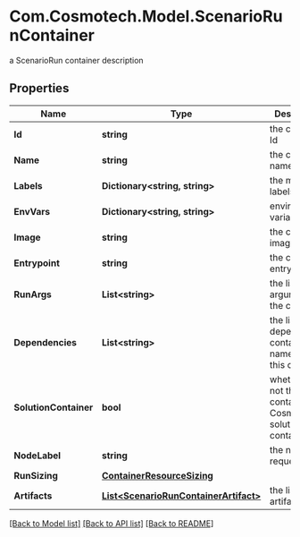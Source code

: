 # Com.Cosmotech.Model.ScenarioRunContainer
a ScenarioRun container description

## Properties

Name | Type | Description | Notes
------------ | ------------- | ------------- | -------------
**Id** | **string** | the container Id | [optional] [readonly] 
**Name** | **string** | the container name | 
**Labels** | **Dictionary&lt;string, string&gt;** | the metadata labels | [optional] 
**EnvVars** | **Dictionary&lt;string, string&gt;** | environment variable map | [optional] 
**Image** | **string** | the container image URI | 
**Entrypoint** | **string** | the container entry point | [optional] 
**RunArgs** | **List&lt;string&gt;** | the list of run arguments for the container | [optional] 
**Dependencies** | **List&lt;string&gt;** | the list of dependencies container name to run this container | [optional] 
**SolutionContainer** | **bool** | whether or not this container is a Cosmo Tech solution container | [optional] [readonly] 
**NodeLabel** | **string** | the node label request | [optional] 
**RunSizing** | [**ContainerResourceSizing**](ContainerResourceSizing.md) |  | [optional] 
**Artifacts** | [**List&lt;ScenarioRunContainerArtifact&gt;**](ScenarioRunContainerArtifact.md) | the list of artifacts | [optional] 

[[Back to Model list]](../README.md#documentation-for-models) [[Back to API list]](../README.md#documentation-for-api-endpoints) [[Back to README]](../README.md)

